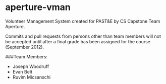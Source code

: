 aperture-vman
=============

Volunteer Management System created for PAST&E by CS Capstone Team Aperture. 

Commits and pull requests from persons other than team members will not be accepted 
until after a final grade has been assigned for the course (September 2012).

###Team Members:
* Joseph Woodruff
* Evan Belt
* Ruvim Micsanschi


